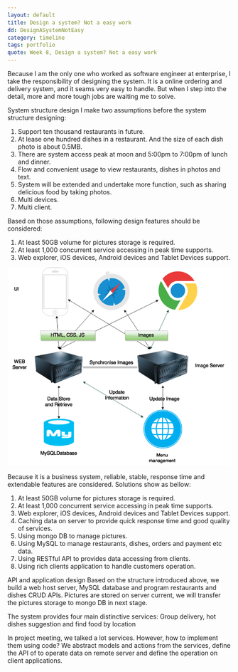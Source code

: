 ```yaml
---
layout: default
title: Design a system? Not a easy work
dd: DesignASystemNotEasy
category: timeline
tags: portfolio
quote: Week 8, Design a system? Not a easy work
---
```


Because I am the only one who worked as software engineer at enterprise, I take the responsibility of designing the system. It is a online ordering and delivery system, and it seams very easy to handle. But when I step into the detail, more and more tough jobs are waiting me to solve.

System structure design
I make two assumptions before the system structure designing:

1. Support ten thousand restaurants in future.
2. At lease one hundred dishes in a restaurant. And the size of each dish photo is about 0.5MB.
3. There are system access peak at moon and 5:00pm to 7:00pm of lunch and dinner.
4. Flow and convenient usage to view restaurants, dishes in photos and text.
5. System will be extended and undertake more function, such as sharing delicious food by taking photos.
6. Multi devices.
7. Multi client.

Based on those assumptions, following design features should be considered:

1. At least 50GB volume for pictures storage is required.
2. At least 1,000 concurrent service accessing in peak time supports.
3. Web explorer, iOS devices, Android devices and Tablet Devices support.

<img style="background:#FFF" src="./img/tmp/SystemArchitecture0.1.png"/>

Because it is a business system, reliable, stable, response time and extendable features are considered. Solutions show as bellow:

1. At least 50GB volume for pictures storage is required.
2. At least 1,000 concurrent service accessing in peak time supports.
3. Web explorer, iOS devices, Android devices and Tablet Devices support.
4. Caching data on server to provide quick response time and good quality of services.
5. Using mongo DB to manage pictures.
6. Using MySQL to manage restaurants, dishes, orders and payment etc data.
7. Using RESTful API to provides data accessing from clients.
8. Using rich clients application to handle customers operation.

API and application design
Based on the structure introduced above, we build a web host server, MySQL database and  program restaurants and dishes CRUD APIs. Pictures are stored on server current, we will transfer the pictures storage to mongo DB in next stage.

The system provides four main distinctive services:
	Group delivery, hot dishes suggestion and find food by location

In project meeting, we talked a lot  services. However, how to implement them using code? We abstract models and actions from the services, define the API of to operate data on remote server and define the operation on client applications.
